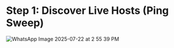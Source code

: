 # Step 1: Discover Live Hosts (Ping Sweep)

![WhatsApp Image 2025-07-22 at 2 55 39 PM](https://github.com/user-attachments/assets/e90923c6-8306-47ff-bd7e-18f3fa108942)

